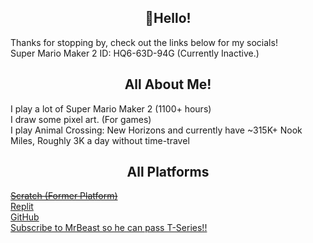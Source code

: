 <h2 align="center">👋Hello!</h2>
Thanks for stopping by, check out the links below for my socials!<br>
Super Mario Maker 2 ID: HQ6-63D-94G (Currently Inactive.)<br>

<h2 align="center">All About Me!</h2>
I play a lot of Super Mario Maker 2 (1100+ hours)<br>
I draw some pixel art. (For games)<br>
I play Animal Crossing: New Horizons and currently have ~315K+ Nook Miles, Roughly 3K a day without time-travel<br>
<h2 align="center">All Platforms</h2>

~~[Scratch (Former Platform)](https://scratch.mit.edu/users/Knightbot63)~~ <br>
[Replit](https://replit.com/@Knightbot63) <br>
[GitHub](https://github.com/RadicalStickman) <br>
[Subscribe to MrBeast so he can pass T-Series!!](https://youtube.com/@MrBeast/)
